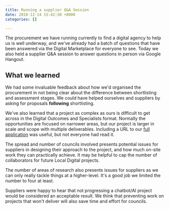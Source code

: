 ```yaml
---
title: Running a supplier Q&A Session
date: 2018-12-14 15:42:50 +0000
categories: []

---
```

The procurement we have running currently to find a digital agency to help us is well underway, and we've already had a batch of questions that have been answered via the Digital Marketplace for everyone to see. Today we also held a supplier Q&A session to answer questions in person via Google Hangout.

## What we learned

We had some invaluable feedback about how we'd organised the procurement in not being clear about the difference between shortlisting and assessment stages. We could have helped ourselves and suppliers by asking for proposals **following** shortlisting. 

We've also learned that a project as complex as ours is difficult to get across in the Digital Outcomes and Specialists format. Normally the opportunities are focused on narrower areas, but our project is larger in scale and scope with multiple deliverables. Including a URL to our [full application]() was useful, but not everyone had read it.

The spread and number of councils involved presents potential issues for suppliers in designing their approach to the project, and how much on-site work they can practically achieve. It may be helpful to cap the number of collaborators for future Local Digital projects.

The number of areas of research also presents issues for suppliers as we can only really tackle things at a higher-level. It's a good job we limited the number to four at least.

Suppliers were happy to hear that not progressing a chatbot/AI project would be considered an acceptable result. We think that preventing work on projects that won't deliver will also save time and effort for councils.